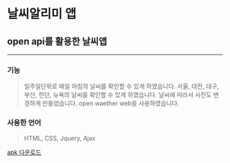 # 날씨알리미 앱
## open api를 활용한 날씨앱
----------------------------------------------------------------------------------------------------
### 기능
>일주일단위로 매일 아침의 날씨를 확인할 수 있게 하였습니다.
>서울, 대전, 대구, 부산, 런던, 뉴욕의 날씨를 확인할 수 있게 하였습니다.
>날씨에 따라서 사진도 변경하게 만들었습니다. 
>open waether web을 사용하였습니다. 

### 사용한 언어
>HTML, CSS, Jquery, Ajax

[apk 다운로드](https://github.com/hyekyeong123/weather/raw/master/weather.apk)

